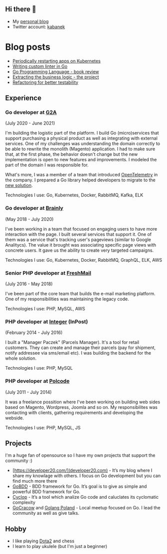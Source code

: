 ## Hi there 👋

- My [personal blog](https://developer20.com/)
- Twitter account: [kabanek](https://twitter.com/kabanek)

# Blog posts
<!-- BLOG-POST-LIST:START -->
- [Periodically restarting apps on Kubernetes](https://developer20.com/periodically-restarting-apps-on-k8s/)
- [Writing custom linter in Go](https://developer20.com/custom-go-linter/)
- [Go Programming Language - book review](https://developer20.com/reviews/go-programming-language/)
- [Extracting the business logic - the project](https://developer20.com/extracting-the-business-logic-project/)
- [Refactoring for better testability](https://developer20.com/refactoring-for-better-testability/)
<!-- BLOG-POST-LIST:END -->

## Experience
### Go developer at [G2A](https://www.g2a.com/)
(July 2020 - June 2021)

I'm building the logistic part of the platform. I build Go (micro)services that support purchasing a physical product as well as integrating with external services. One of my challenges was understanding the domain correctly to be able to rewrite the monolith (Magento) application. I had to make sure that, at the first phase, the behavior doesn't change but the new implementation is open to new features and improvements. I modeled the part of the domain I was responsible for.

What's more, I was a member of a team that introduced [OpenTelemetry](https://opentelemetry.io/) in the company. I prepared a Go library helped developers to migrate to the [new solution](https://www.elastic.co/guide/en/apm/get-started/current/open-telemetry-elastic.html).

Technologies I use: Go, Kubernetes, Docker, RabbitMQ, Kafka, ELK

### Go developer at [Brainly](https://brainly.com/)
(May 2018 - July 2020)

I've been working in a team that focused on engaging users to have more interaction with the page. I built several services that support it. One of them was a service that's tracking user's pageviews (similar to Google Analitycs). The value it brought was associating specific page views with concrete users. It gave us the ability to create very targeted campaigns.

Technologies I use: Go, Kubernetes, Docker, RabbitMQ, GraphQL, ELK, AWS

### Senior PHP developer at [FreshMail](https://freshmail.pl/)
(July 2016 - May 2018)

I've been part of the core team that builds the e-mail marketing platform. One of my responsibilities was maintaining the legacy code.

Technologies I use: PHP, MySQL, AWS

### PHP developer at [Integer](https://integer.pl/) (InPost)
(February 2014 - July 2016)

I built a "Manager Paczek" (Parcels Manager). It's a tool for retail customers. They can create and manage their parcels (pay for shipment, notify addressee via sms/email etc). I was building the backend for the whole solution.

Technologies I use: PHP, MySQL

### PHP developer at [Polcode](https://polcode.com/)
(July 2011 - July 2014)

It was a freelance possition where I've been working on building web sides based on Magento, Wordpress, Joomla and so on. My responsibilites was contacting with clients, gathering requirements and developing the webside.

Technologies I use: PHP, MySQL, JS

## Projects

I'm a huge fan of opensource so I have my own projects that support the community :)

 * [https://developer20.com/](developer20.com) - It’s my blog where I share my knowlage with others. I focus on Go development but you can find much more there
 * [GoBDD](https://go-bdd.github.io/gobdd/) - BDD framework for Go. It’s goal is to give as simple and powerful BDD framework for Go.
 * [Cyclop](https://github.com/bkielbasa/cyclop) - It’s a tool which analize Go code and caluclates its cyclomatic complexity
 * [GoCracow](https://www.meetup.com/GoCracow/) and [Golang Poland](https://www.meetup.com/Golang-Poland/) - Local meetup focused on Go. I lead the community as well as give talks.

## Hobby

 * I like playing [Dota2](https://www.dota2.com/home) and chess
 * I learn to play ukulele (but I'm just a beginner)
